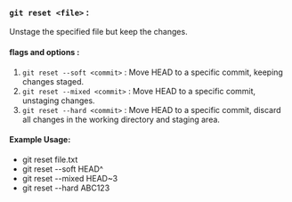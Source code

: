 
### `git reset <file>` : 
Unstage the specified file but keep the changes.

#### flags and options : 
1. `git reset --soft <commit>`  : Move HEAD to a specific commit, keeping changes staged.
2. `git reset --mixed <commit>` : Move HEAD to a specific commit, unstaging changes.
3. `git reset --hard <commit>`  : Move HEAD to a specific commit, discard all changes in the working directory and staging area.


#### Example Usage:

* git reset file.txt
* git reset --soft HEAD^
* git reset --mixed HEAD~3
* git reset --hard ABC123
